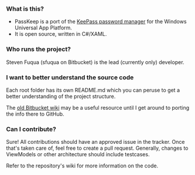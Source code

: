 ### What is this? ###

* PassKeep is a port of the [KeePass password manager](http://keepass.info/) for the Windows Universal App Platform.
* It is open source, written in C#/XAML.

### Who runs the project? ###

Steven Fuqua (sfuqua on Bitbucket) is the lead (currently only) developer.

### I want to better understand the source code ###

Each root folder has its own README.md which you can peruse to get a better understanding of the project structure.

The [old Bitbucket wiki](https://bitbucket.org/sapph/passkeep/wiki/Home) may be a useful resource until I get around to porting the info there to GitHub.

### Can I contribute? ###

Sure! All contributions should have an approved issue in the tracker. Once that's taken care of, feel free to create a pull request.
Generally, changes to ViewModels or other architecture should include testcases.

Refer to the repository's wiki for more information on the code.
